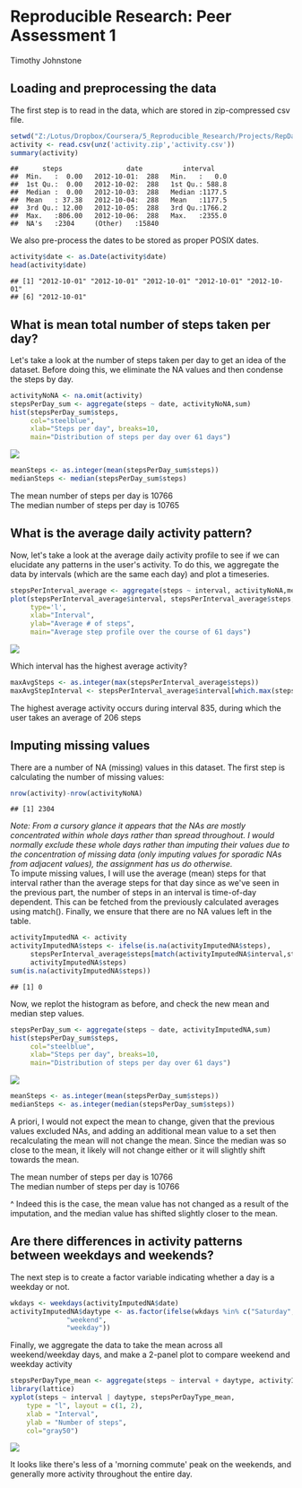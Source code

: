 # Reproducible Research: Peer Assessment 1
Timothy Johnstone  


## Loading and preprocessing the data

The first step is to read in the data, which are stored in zip-compressed csv file. 


```r
setwd("Z:/Lotus/Dropbox/Coursera/5_Reproducible_Research/Projects/RepData_PeerAssessment1")
activity <- read.csv(unz('activity.zip','activity.csv'))
summary(activity)
```

```
##      steps                date          interval     
##  Min.   :  0.00   2012-10-01:  288   Min.   :   0.0  
##  1st Qu.:  0.00   2012-10-02:  288   1st Qu.: 588.8  
##  Median :  0.00   2012-10-03:  288   Median :1177.5  
##  Mean   : 37.38   2012-10-04:  288   Mean   :1177.5  
##  3rd Qu.: 12.00   2012-10-05:  288   3rd Qu.:1766.2  
##  Max.   :806.00   2012-10-06:  288   Max.   :2355.0  
##  NA's   :2304     (Other)   :15840
```

We also pre-process the dates to be stored as proper POSIX dates.


```r
activity$date <- as.Date(activity$date)
head(activity$date)
```

```
## [1] "2012-10-01" "2012-10-01" "2012-10-01" "2012-10-01" "2012-10-01"
## [6] "2012-10-01"
```

## What is mean total number of steps taken per day?

Let's take a look at the number of steps taken per day to get an idea of the dataset. Before doing this, we eliminate the NA values and then condense the steps by day.


```r
activityNoNA <- na.omit(activity)
stepsPerDay_sum <- aggregate(steps ~ date, activityNoNA,sum)
hist(stepsPerDay_sum$steps,
     col="steelblue",
     xlab="Steps per day", breaks=10,
     main="Distribution of steps per day over 61 days")
```

![](PA1_template_files/figure-html/unnamed-chunk-2-1.png) 

```r
meanSteps <- as.integer(mean(stepsPerDay_sum$steps))
medianSteps <- median(stepsPerDay_sum$steps)
```

The mean number of steps per day is  10766  
The median number of steps per day is  10765

## What is the average daily activity pattern?

Now, let's take a look at the average daily activity profile to see if we can elucidate any patterns in the user's activity. To do this, we aggregate the data by intervals (which are the same each day) and plot a timeseries.

```r
stepsPerInterval_average <- aggregate(steps ~ interval, activityNoNA,mean)
plot(stepsPerInterval_average$interval, stepsPerInterval_average$steps,
     type='l',
     xlab="Interval",
     ylab="Average # of steps",
     main="Average step profile over the course of 61 days")
```

![](PA1_template_files/figure-html/unnamed-chunk-3-1.png) 

Which interval has the highest average activity?


```r
maxAvgSteps <- as.integer(max(stepsPerInterval_average$steps))
maxAvgStepInterval <- stepsPerInterval_average$interval[which.max(stepsPerInterval_average$steps)]
```

The highest average activity occurs during interval 835, during which the user takes an average of 206 steps

## Imputing missing values

There are a number of NA (missing) values in this dataset. The first step is calculating the number of missing values:

```r
nrow(activity)-nrow(activityNoNA)
```

```
## [1] 2304
```

*Note: From a cursory glance it appears that the NAs are mostly concentrated within whole days rather than spread throughout. I would normally exclude these whole days rather than imputing their values due to the concentration of missing data (only imputing values for sporadic NAs from adjacent values), the assignment has us do otherwise.*  
To impute missing values, I will use the average (mean) steps for that interval rather than the average steps for that day since as we've seen in the previous part, the number of steps in an interval is time-of-day dependent. This can be fetched from the previously calculated averages using match(). Finally, we ensure that there are no NA values left in the table.

```r
activityImputedNA <- activity
activityImputedNA$steps <- ifelse(is.na(activityImputedNA$steps),
     stepsPerInterval_average$steps[match(activityImputedNA$interval,stepsPerInterval_average$interval)],
     activityImputedNA$steps)
sum(is.na(activityImputedNA$steps))
```

```
## [1] 0
```

Now, we replot the histogram as before, and check the new mean and median step values.

```r
stepsPerDay_sum <- aggregate(steps ~ date, activityImputedNA,sum)
hist(stepsPerDay_sum$steps,
     col="steelblue",
     xlab="Steps per day", breaks=10,
     main="Distribution of steps per day over 61 days")
```

![](PA1_template_files/figure-html/unnamed-chunk-7-1.png) 

```r
meanSteps <- as.integer(mean(stepsPerDay_sum$steps))
medianSteps <- as.integer(median(stepsPerDay_sum$steps))
```

A priori, I would not expect the mean to change, given that the previous values excluded NAs, and adding an additional mean value to a set then recalculating the mean will not change the mean. Since the median was so close to the mean, it likely will not change either or it will slightly shift towards the mean.

The mean number of steps per day is  10766  
The median number of steps per day is  10766

^ Indeed this is the case, the mean value has not changed as a result of the imputation, and the median value has shifted slightly closer to the mean. 

## Are there differences in activity patterns between weekdays and weekends?

The next step is to create a factor variable indicating whether a day is a weekday or not.


```r
wkdays <- weekdays(activityImputedNA$date)
activityImputedNA$daytype <- as.factor(ifelse(wkdays %in% c("Saturday","Sunday"),
              "weekend",
              "weekday"))
```

Finally, we aggregate the data to take the mean across all weekend/weekday days, and make a 2-panel plot to compare weekend and weekday activity


```r
stepsPerDayType_mean <- aggregate(steps ~ interval + daytype, activityImputedNA, mean)
library(lattice)
xyplot(steps ~ interval | daytype, stepsPerDayType_mean,
    type = "l", layout = c(1, 2), 
    xlab = "Interval",
    ylab = "Number of steps",
    col="gray50")
```

![](PA1_template_files/figure-html/unnamed-chunk-9-1.png) 

It looks like there's less of a 'morning commute' peak on the weekends, and generally more activity throughout the entire day.

